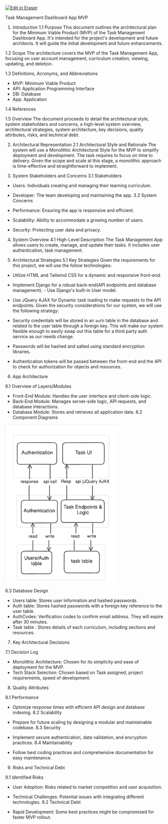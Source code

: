 <p><a target="_blank" href="https://app.eraser.io/workspace/pqCx9JVttXYKuNk2ju6p" id="edit-in-eraser-github-link"><img alt="Edit in Eraser" src="https://firebasestorage.googleapis.com/v0/b/second-petal-295822.appspot.com/o/images%2Fgithub%2FOpen%20in%20Eraser.svg?alt=media&amp;token=968381c8-a7e7-472a-8ed6-4a6626da5501"></a></p>

Task Management Dashboard App MVP

1. Introduction
1.1 Purpose
This document outlines the architectural plan for the Minimum Viable Product (MVP) of the Task Management Dashboard App. It's intended for the project's development and future architects. It will guide the initial development and future enhancements.

1.2 Scope
The architecture covers the MVP of the Task Management App, focusing on user account management, curriculum creation, viewing, updating, and deletion.

1.3 Definitions, Acronyms, and Abbreviations 

- MVP: Minimum Viable Product 
- API: Application Programming Interface 
- DB: Database
- App: Application

1.4 References



1.5 Overview
The document proceeds to detail the architectural style, system stakeholders and concerns, a high-level system overview, architectural strategies, system architecture, key decisions, quality attributes, risks, and technical debt.



2. Architectural Representation
2.1 Architectural Style and Rationale
The system will use a Monolithic Architectural Style for the MVP to simplify deployment and development. The task requires to focus on time to delivery. Given the scope and scale at this stage, a monolithic approach is time-effective and straightforward to implement.





3. System Stakeholders and Concerns
3.1 Stakeholders

- Users: Individuals creating and managing their learning curriculum.
- Developer: The team developing and maintaining the app.
3.2 System Concerns

- Performance: Ensuring the app is responsive and efficient.
- Scalability: Ability to accommodate a growing number of users.
- Security: Protecting user data and privacy.


4. System Overview
4.1 High-Level Description
The Task Management App allows users to create, manage, and update their tasks. It includes user authentication, task management.



5. Architectural Strategies
5.1 Key Strategies
Given the requirements for this project, we will use the follow technologies: 

-  Utilize HTML and Tailwind CSS for a dynamic and responsive front-end. 
- Implement Django for a robust back-end(API endpoints and database management). - Use Django's built-in User model. 
-  Use JQuery AJAX for Dynamic task loading to make requests to the API endpoints.
Given the security considerations for our system, we will use the following strategy:

- Security credentials will be stored in an `auth`  table in the database and related to the user table through a foreign key. This will make our system flexible enough to easily swap out this table for a third party auth service as our needs change.
- Passwords will be hashed and salted using standard encryption libraries.
- Authentication tokens will be passed between the front-end and the API to check for authorization for objects and resources.


6. App Architecture

6.1 Overview of Layers/Modules

- Front-End Module: Handles the user interface and client-side logic.
- Back-End Module: Manages server-side logic, API requests, and database interactions.
-  Database Module: Stores and retrieves all application data.
6.2 Component Diagrams

![Task Mgt. Component](/.eraser/pqCx9JVttXYKuNk2ju6p___LGpJOnbYLnQnYB9rdGHkpn0yBjH3___---figure---6LuTDv3WRV-zb_cXuihdi---figure---lTVO0ZxvHsp_ElUJ-B-K1A.png "Task Mgt. Component")

6.3 Database Design

- Users table: Stores user information and hashed passwords.
- Auth table: Stores hashed passwords with a foreign key reference to the user table.
- AuthCodes: Verification codes to confirm email address. They will expire after 30 minutes.
- Task table : Stores details of each curriculum, including sections and resources.


7. Key Architectural Decisions

7.1 Decision Log

- Monolithic Architecture: Chosen for its simplicity and ease of deployment for the MVP.
- Tech Stack Selection: Chosen based on Task assigned, project requirements, speed of development.


8. Quality Attributes

8.1 Performance

- Optimize response times with efficient API design and database indexing.
8.2 Scalability

- Prepare for future scaling by designing a modular and maintainable codebase.
8.3 Security

- Implement secure authentication, data validation, and encryption practices.
8.4 Maintainability

- Follow best coding practices and comprehensive documentation for easy maintenance.


9. Risks and Technical Debt

9.1 Identified Risks

- User Adoption: Risks related to market competition and user acquisition.
- Technical Challenges: Potential issues with integrating different technologies.
9.2 Technical Debt 

- Rapid Development: Some best practices might be compromised for faster MVP rollout.




<!--- Eraser file: https://app.eraser.io/workspace/pqCx9JVttXYKuNk2ju6p --->
